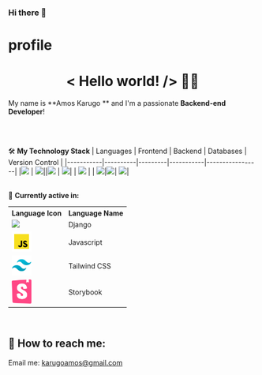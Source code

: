 ### Hi there 👋

<!--
**amoskarugo/amoskarugo** is a ✨ _special_ ✨ repository because its `README.md` (this file) appears on your GitHub profile.

Here are some ideas to get you started:

- 🔭 I’m currently working on ...
- 🌱 I’m currently learning ...
- 👯 I’m looking to collaborate on ...
- 🤔 I’m looking for help with ...
- 💬 Ask me about ...
- 📫 How to reach me: ...
- 😄 Pronouns: ...
- ⚡ Fun fact: ...
-->
# profile

<h1 align='center'>< Hello world! /> 🤘🏻</h1>


My name is **Amos Karugo ** and I'm a passionate  **Backend-end Developer**!

<br />

<br />

🛠 **My Technology Stack**
  | Languages | Frontend | Backend | Databases | Version Control |
  |-----------|----------|---------|-----------|-----------------|
  |<img src="https://img.shields.io/badge/javascript-000000?style=for-the-badge&logo=javascript&logoColor=yellow"/> | <img src="https://img.shields.io/badge/React-20232A?style=for-the-badge&logo=react&logoColor=61DAFB" />||<img src="https://img.shields.io/badge/sqlite-brown?style=for-the-badge&logo=sqlite&logoColor=orange" /> | <img src="https://img.shields.io/badge/git-F44336?style=for-the-badge&logo=git&logoColor=white" />|
  | <img src="https://img.shields.io/badge/Python-3776ab?style=for-the-badge&logo=python&logoColor=ffdd6e" /> |  | <img src="https://img.shields.io/badge/django-0c4b33?style=for-the-badge&logo=django&logoColor=Purple"/>|<img src="https://img.shields.io/badge/postgresql%20-32658f.svg?&style=for-the-badge&logo=postgresql&logoColor=white"/>| <img src="https://img.shields.io/badge/GitHub-000000?style=for-the-badge&logo=github&logoColor=white" />|  
<br />

🔬 **Currently active in:**
<div>
<table>
    <tr>
        <th>
              Language Icon
        </th>
        <th>
               Language Name
        </th>
    </tr>
    <tr>
  <td>
  <img src="https://img.shields.io/badge/django-0c4b33?style=for-the-badge&logo=django&logoColor=Purple" />&nbsp;&nbsp;
  </td>
  <td>
  Django
  </td>
  </tr>
  <tr>
  <td>
  <img src='images/icons8-javascript-96.svg' title='Javascript' alt='Javascript' width='40'>&nbsp;&nbsp;
  </td>
  <td>
  Javascript
  </td>
  </tr>
  <tr>
  <td>
  <img src='images/icons8-tailwind-css-96.svg' title='Tailwind' alt='Tailwind' width='40'>&nbsp;&nbsp;
  </td>
  <td>
  Tailwind CSS
  </td>
  </tr>
  <tr>
  <td>
  <img src='images/storybook.svg' title='Storybook' alt='Storybook' width='40'>&nbsp;&nbsp;
  </td>
  <td>
  Storybook
  </td>
  </tr>
</table>
</div>
<br />



## 🔎 How to reach me:

 <p>Email me: <a href='mailto:karugoamos@gmail.com'>karugoamos@gmail.com</a> 
